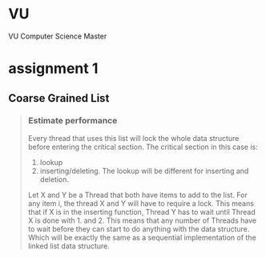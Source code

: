 VU
==

VU Computer Science Master

assignment 1
===========

## Coarse Grained List
> ### Estimate performance    
> Every thread that uses this list will lock the
> whole data structure before entering the critical section.
> The critical section in this case is: 
> 1.    lookup
> 2.    inserting/deleting.
> The lookup will be different for inserting and deletion.
>
> Let X and Y be a Thread that both have items to add to the list. For any
> item i, the thread X and Y will have to require a lock. This means that
> if X is in the inserting function, Thread Y has to wait until Thread X is 
> done with 1. and 2.
> This means that any number of Threads have to wait before they can start
> to do anything with the data structure. Which will be exactly the same
> as a sequential implementation of the linked list data structure.

